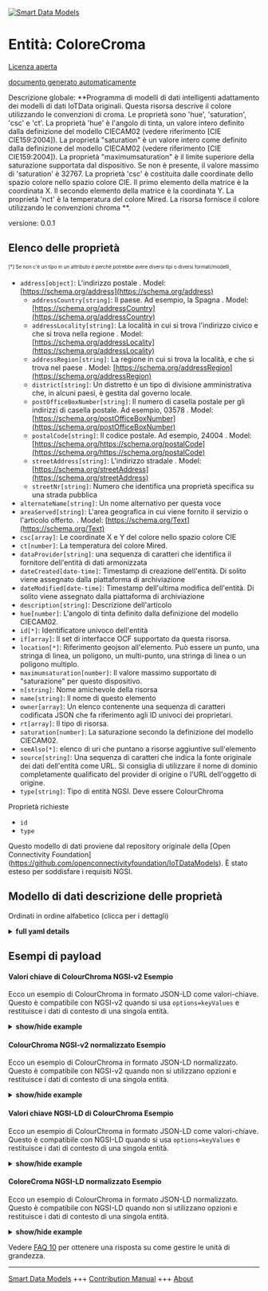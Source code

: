 <!-- 10-Header -->    
[![Smart Data Models](https://smartdatamodels.org/wp-content/uploads/2022/01/SmartDataModels_logo.png "Logo")](https://smartdatamodels.org)    
Entità: ColoreCroma    
===================<!-- /10-Header -->    
<!-- 15-License -->    
[Licenza aperta](https://github.com/smart-data-models//dataModel.OCF/blob/master/ColourChroma/LICENSE.md)    
[documento generato automaticamente](https://docs.google.com/presentation/d/e/2PACX-1vTs-Ng5dIAwkg91oTTUdt8ua7woBXhPnwavZ0FxgR8BsAI_Ek3C5q97Nd94HS8KhP-r_quD4H0fgyt3/pub?start=false&loop=false&delayms=3000#slide=id.gb715ace035_0_60)    
<!-- /15-License -->    
<!-- 20-Description -->    
Descrizione globale: **Programma di modelli di dati intelligenti adattamento dei modelli di dati IoTData originali. Questa risorsa descrive il colore utilizzando le convenzioni di croma. Le proprietà sono 'hue', 'saturation', 'csc' e 'ct'. La proprietà 'hue' è l'angolo di tinta, un valore intero definito dalla definizione del modello CIECAM02 (vedere riferimento [CIE CIE159:2004]). La proprietà "saturation" è un valore intero come definito dalla definizione del modello CIECAM02 (vedere riferimento [CIE CIE159:2004]). La proprietà "maximumsaturation" è il limite superiore della saturazione supportata dal dispositivo. Se non è presente, il valore massimo di 'saturation' è 32767. La proprietà 'csc' è costituita dalle coordinate dello spazio colore nello spazio colore CIE.   Il primo elemento della matrice è la coordinata X.   Il secondo elemento della matrice è la coordinata Y. La proprietà 'nct' è la temperatura del colore Mired. La risorsa fornisce il colore utilizzando le convenzioni chroma **.    
versione: 0.0.1    
<!-- /20-Description -->    
<!-- 30-PropertiesList -->    
## Elenco delle proprietà    
<sup><sub>[*] Se non c'è un tipo in un attributo è perché potrebbe avere diversi tipi o diversi formati/modelli</sub></sup>.    
- `address[object]`: L'indirizzo postale  . Model: [https://schema.org/address](https://schema.org/address)	- `addressCountry[string]`: Il paese. Ad esempio, la Spagna  . Model: [https://schema.org/addressCountry](https://schema.org/addressCountry)    
	- `addressLocality[string]`: La località in cui si trova l'indirizzo civico e che si trova nella regione  . Model: [https://schema.org/addressLocality](https://schema.org/addressLocality)    
	- `addressRegion[string]`: La regione in cui si trova la località, e che si trova nel paese  . Model: [https://schema.org/addressRegion](https://schema.org/addressRegion)    
	- `district[string]`: Un distretto è un tipo di divisione amministrativa che, in alcuni paesi, è gestita dal governo locale.      
	- `postOfficeBoxNumber[string]`: Il numero di casella postale per gli indirizzi di casella postale. Ad esempio, 03578  . Model: [https://schema.org/postOfficeBoxNumber](https://schema.org/postOfficeBoxNumber)    
	- `postalCode[string]`: Il codice postale. Ad esempio, 24004  . Model: [https://schema.org/https://schema.org/postalCode](https://schema.org/https://schema.org/postalCode)    
	- `streetAddress[string]`: L'indirizzo stradale  . Model: [https://schema.org/streetAddress](https://schema.org/streetAddress)    
	- `streetNr[string]`: Numero che identifica una proprietà specifica su una strada pubblica      
- `alternateName[string]`: Un nome alternativo per questa voce  - `areaServed[string]`: L'area geografica in cui viene fornito il servizio o l'articolo offerto.  . Model: [https://schema.org/Text](https://schema.org/Text)- `csc[array]`: Le coordinate X e Y del colore nello spazio colore CIE  - `ct[number]`: La temperatura del colore Mired.  - `dataProvider[string]`: una sequenza di caratteri che identifica il fornitore dell'entità di dati armonizzata  - `dateCreated[date-time]`: Timestamp di creazione dell'entità. Di solito viene assegnato dalla piattaforma di archiviazione  - `dateModified[date-time]`: Timestamp dell'ultima modifica dell'entità. Di solito viene assegnato dalla piattaforma di archiviazione  - `description[string]`: Descrizione dell'articolo  - `hue[number]`: L'angolo di tinta definito dalla definizione del modello CIECAM02.  - `id[*]`: Identificatore univoco dell'entità  - `if[array]`: Il set di interfacce OCF supportato da questa risorsa.  - `location[*]`: Riferimento geojson all'elemento. Può essere un punto, una stringa di linea, un poligono, un multi-punto, una stringa di linea o un poligono multiplo.  - `maximumsaturation[number]`: Il valore massimo supportato di "saturazione" per questo dispositivo.  - `n[string]`: Nome amichevole della risorsa  - `name[string]`: Il nome di questo elemento  - `owner[array]`: Un elenco contenente una sequenza di caratteri codificata JSON che fa riferimento agli ID univoci dei proprietari.  - `rt[array]`: Il tipo di risorsa.  - `saturation[number]`: La saturazione secondo la definizione del modello CIECAM02.  - `seeAlso[*]`: elenco di uri che puntano a risorse aggiuntive sull'elemento  - `source[string]`: Una sequenza di caratteri che indica la fonte originale dei dati dell'entità come URL. Si consiglia di utilizzare il nome di dominio completamente qualificato del provider di origine o l'URL dell'oggetto di origine.  - `type[string]`: Tipo di entità NGSI. Deve essere ColourChroma  <!-- /30-PropertiesList -->    
<!-- 35-RequiredProperties -->    
Proprietà richieste    
- `id`  - `type`  <!-- /35-RequiredProperties -->    
<!-- 40-RequiredProperties -->    
Questo modello di dati proviene dal repository originale della [Open Connectivity Foundation] (https://github.com/openconnectivityfoundation/IoTDataModels). È stato esteso per soddisfare i requisiti NGSI.    
<!-- /40-RequiredProperties -->    
<!-- 50-DataModelHeader -->    
## Modello di dati descrizione delle proprietà    
Ordinati in ordine alfabetico (clicca per i dettagli)    
<!-- /50-DataModelHeader -->    
<!-- 60-ModelYaml -->    
<details><summary><strong>full yaml details</strong></summary>      
```yaml    
ColourChroma:      
  description: 'Smart Data Models Program adaptation of the original IoTData data Models. This Resource describes the colour using chroma conventions. Properties are ''hue'', ''saturation'', ''csc'', and ''ct''. The Property ''hue'' is the hue angle, it is an integer value as defined by the CIECAM02 model definition (see reference [CIE CIE159:2004]). The Property ''saturation'' is an integer value as defined by the CIECAM02 model definition (see reference [CIE CIE159:2004]). The Property ''maximumsaturation'' is the upper bound on the saturation supported by the Device. If not present the maximum value for ''saturation'' is 32767. The Property ''csc'' is the colour space coordinates in CIE colour space.   The first item in the array is the X coordinate.   The second item in the array is the Y coordinate. The Property ''nct'' is the Mired colour temperature. The Resource provides the colour using chroma conventions.'      
  properties:      
    address:      
      description: The mailing address      
      properties:      
        addressCountry:      
          description: 'The country. For example, Spain'      
          type: string      
          x-ngsi:      
            model: https://schema.org/addressCountry      
            type: Property      
        addressLocality:      
          description: 'The locality in which the street address is, and which is in the region'      
          type: string      
          x-ngsi:      
            model: https://schema.org/addressLocality      
            type: Property      
        addressRegion:      
          description: 'The region in which the locality is, and which is in the country'      
          type: string      
          x-ngsi:      
            model: https://schema.org/addressRegion      
            type: Property      
        district:      
          description: 'A district is a type of administrative division that, in some countries, is managed by the local government'      
          type: string      
          x-ngsi:      
            type: Property      
        postOfficeBoxNumber:      
          description: 'The post office box number for PO box addresses. For example, 03578'      
          type: string      
          x-ngsi:      
            model: https://schema.org/postOfficeBoxNumber      
            type: Property      
        postalCode:      
          description: 'The postal code. For example, 24004'      
          type: string      
          x-ngsi:      
            model: https://schema.org/https://schema.org/postalCode      
            type: Property      
        streetAddress:      
          description: The street address      
          type: string      
          x-ngsi:      
            model: https://schema.org/streetAddress      
            type: Property      
        streetNr:      
          description: Number identifying a specific property on a public street      
          type: string      
          x-ngsi:      
            type: Property      
      type: object      
      x-ngsi:      
        model: https://schema.org/address      
        type: Property      
    alternateName:      
      description: An alternative name for this item      
      type: string      
      x-ngsi:      
        type: Property      
    areaServed:      
      description: The geographic area where a service or offered item is provided      
      type: string      
      x-ngsi:      
        model: https://schema.org/Text      
        type: Property      
    csc:      
      description: The X and Y coordinates of the colour in CIE colour space      
      items:      
        maximum: 1      
        minimum: 0      
        type: number      
      maxItems: 2      
      minItems: 2      
      type: array      
      x-ngsi:      
        type: Property      
    ct:      
      description: The Mired colour temperature.      
      minimum: 0      
      type: number      
      x-ngsi:      
        type: Property      
    dataProvider:      
      description: A sequence of characters identifying the provider of the harmonised data entity      
      type: string      
      x-ngsi:      
        type: Property      
    dateCreated:      
      description: Entity creation timestamp. This will usually be allocated by the storage platform      
      format: date-time      
      type: string      
      x-ngsi:      
        type: Property      
    dateModified:      
      description: Timestamp of the last modification of the entity. This will usually be allocated by the storage platform      
      format: date-time      
      type: string      
      x-ngsi:      
        type: Property      
    description:      
      description: A description of this item      
      type: string      
      x-ngsi:      
        type: Property      
    hue:      
      description: The hue angle as defined by the CIECAM02 model definition.      
      maximum: 360.0      
      minimum: 0.0      
      type: number      
      x-ngsi:      
        type: Property      
    id:      
      anyOf:      
        - description: Identifier format of any NGSI entity      
          maxLength: 256      
          minLength: 1      
          pattern: ^[\w\-\.\{\}\$\+\*\[\]`|~^@!,:\\]+$      
          type: string      
          x-ngsi:      
            type: Property      
        - description: Identifier format of any NGSI entity      
          format: uri      
          type: string      
          x-ngsi:      
            type: Property      
      description: Unique identifier of the entity      
      x-ngsi:      
        type: Property      
    if:      
      description: The OCF Interface set supported by this Resource.      
      items:      
        enum:      
          - oic.if.a      
          - oic.if.baseline      
        maxLength: 64      
        type: string      
      minItems: 2      
      readOnly: true      
      type: array      
      uniqueItems: true      
      x-ngsi:      
        type: Property      
    location:      
      description: 'Geojson reference to the item. It can be Point, LineString, Polygon, MultiPoint, MultiLineString or MultiPolygon'      
      oneOf:      
        - description: Geojson reference to the item. Point      
          properties:      
            bbox:      
              items:      
                type: number      
              minItems: 4      
              type: array      
            coordinates:      
              items:      
                type: number      
              minItems: 2      
              type: array      
            type:      
              enum:      
                - Point      
              type: string      
          required:      
            - type      
            - coordinates      
          title: GeoJSON Point      
          type: object      
          x-ngsi:      
            type: GeoProperty      
        - description: Geojson reference to the item. LineString      
          properties:      
            bbox:      
              items:      
                type: number      
              minItems: 4      
              type: array      
            coordinates:      
              items:      
                items:      
                  type: number      
                minItems: 2      
                type: array      
              minItems: 2      
              type: array      
            type:      
              enum:      
                - LineString      
              type: string      
          required:      
            - type      
            - coordinates      
          title: GeoJSON LineString      
          type: object      
          x-ngsi:      
            type: GeoProperty      
        - description: Geojson reference to the item. Polygon      
          properties:      
            bbox:      
              items:      
                type: number      
              minItems: 4      
              type: array      
            coordinates:      
              items:      
                items:      
                  items:      
                    type: number      
                  minItems: 2      
                  type: array      
                minItems: 4      
                type: array      
              type: array      
            type:      
              enum:      
                - Polygon      
              type: string      
          required:      
            - type      
            - coordinates      
          title: GeoJSON Polygon      
          type: object      
          x-ngsi:      
            type: GeoProperty      
        - description: Geojson reference to the item. MultiPoint      
          properties:      
            bbox:      
              items:      
                type: number      
              minItems: 4      
              type: array      
            coordinates:      
              items:      
                items:      
                  type: number      
                minItems: 2      
                type: array      
              type: array      
            type:      
              enum:      
                - MultiPoint      
              type: string      
          required:      
            - type      
            - coordinates      
          title: GeoJSON MultiPoint      
          type: object      
          x-ngsi:      
            type: GeoProperty      
        - description: Geojson reference to the item. MultiLineString      
          properties:      
            bbox:      
              items:      
                type: number      
              minItems: 4      
              type: array      
            coordinates:      
              items:      
                items:      
                  items:      
                    type: number      
                  minItems: 2      
                  type: array      
                minItems: 2      
                type: array      
              type: array      
            type:      
              enum:      
                - MultiLineString      
              type: string      
          required:      
            - type      
            - coordinates      
          title: GeoJSON MultiLineString      
          type: object      
          x-ngsi:      
            type: GeoProperty      
        - description: Geojson reference to the item. MultiLineString      
          properties:      
            bbox:      
              items:      
                type: number      
              minItems: 4      
              type: array      
            coordinates:      
              items:      
                items:      
                  items:      
                    items:      
                      type: number      
                    minItems: 2      
                    type: array      
                  minItems: 4      
                  type: array      
                type: array      
              type: array      
            type:      
              enum:      
                - MultiPolygon      
              type: string      
          required:      
            - type      
            - coordinates      
          title: GeoJSON MultiPolygon      
          type: object      
          x-ngsi:      
            type: GeoProperty      
      x-ngsi:      
        type: GeoProperty      
    maximumsaturation:      
      description: The maximum supported value of 'saturation' for this Device.      
      maximum: 32767      
      minimum: 0      
      readOnly: true      
      type: number      
      x-ngsi:      
        type: Property      
    n:      
      description: Friendly name of the Resource      
      maxLength: 64      
      readOnly: true      
      type: string      
      x-ngsi:      
        type: Property      
    name:      
      description: The name of this item      
      type: string      
      x-ngsi:      
        type: Property      
    owner:      
      description: A List containing a JSON encoded sequence of characters referencing the unique Ids of the owner(s)      
      items:      
        anyOf:      
          - description: Identifier format of any NGSI entity      
            maxLength: 256      
            minLength: 1      
            pattern: ^[\w\-\.\{\}\$\+\*\[\]`|~^@!,:\\]+$      
            type: string      
            x-ngsi:      
              type: Property      
          - description: Identifier format of any NGSI entity      
            format: uri      
            type: string      
            x-ngsi:      
              type: Property      
        description: Unique identifier of the entity      
        x-ngsi:      
          type: Property      
      type: array      
      x-ngsi:      
        type: Property      
    rt:      
      description: The Resource Type.      
      items:      
        enum:      
          - oic.r.colour.chroma      
        maxLength: 64      
        type: string      
      minItems: 1      
      readOnly: true      
      type: array      
      uniqueItems: true      
      x-ngsi:      
        type: Property      
    saturation:      
      description: The saturation as defined by the CIECAM02 model definition.      
      maximum: 32767      
      minimum: 0      
      type: number      
      x-ngsi:      
        type: Property      
    seeAlso:      
      description: list of uri pointing to additional resources about the item      
      oneOf:      
        - items:      
            format: uri      
            type: string      
          minItems: 1      
          type: array      
        - format: uri      
          type: string      
      x-ngsi:      
        type: Property      
    source:      
      description: 'A sequence of characters giving the original source of the entity data as a URL. Recommended to be the fully qualified domain name of the source provider, or the URL to the source object'      
      type: string      
      x-ngsi:      
        type: Property      
    type:      
      description: NGSI entity type. It has to be ColourChroma      
      enum:      
        - ColourChroma      
      type: string      
      x-ngsi:      
        type: Property      
  required:      
    - id      
    - type      
  type: object      
  x-derived-from: https://github.com/OpenInterConnect/IoTDataModels/blob/master/ColourChromaResURI.swagger.json      
  x-disclaimer: 'Redistribution and use in source and binary forms, with or without modification, are permitted  provided that the license conditions are met. Copyleft (c) 2022 Contributors to Smart Data Models Program'      
  x-license-url: https://github.com/smart-data-models/dataModel.OCF/blob/master/ColourChroma/LICENSE.md      
  x-model-schema: https://smart-data-models.github.io/dataModel.IoTDataModels/ColourChroma/schema.json      
  x-model-tags: OCF      
  x-version: 0.0.1      
```    
</details>      
<!-- /60-ModelYaml -->    
<!-- 70-MiddleNotes -->    
<!-- /70-MiddleNotes -->    
<!-- 80-Examples -->    
## Esempi di payload    
#### Valori chiave di ColourChroma NGSI-v2 Esempio    
Ecco un esempio di ColourChroma in formato JSON-LD come valori-chiave. Questo è compatibile con NGSI-v2 quando si usa `options=keyValues` e restituisce i dati di contesto di una singola entità.    
<details><summary><strong>show/hide example</strong></summary>      
```json  
{  
  "id": "urn:ngsi-ld:ColourChroma:id:VBKK:04819905",  
  "dateCreated": "1993-07-29T18:02:30Z",  
  "dateModified": "1997-02-20T15:50:29Z",  
  "source": "Similar let phone prevent live local. Lay thus teacher send ea",  
  "name": "As investment offer fact become senior. Avoid want information them west present.",  
  "alternateName": "Great pay beat. D",  
  "description": "Read pass respond hour which hea",  
  "dataProvider": "Suffer prove push ",  
  "owner": [  
    "urn:ngsi-ld:ColourChroma:items:PUPR:35081327",  
    "urn:ngsi-ld:ColourChroma:items:DDOU:92095052"  
  ],  
  "seeAlso": [  
    "urn:ngsi-ld:ColourChroma:items:ZIZO:86166167"  
  ],  
  "location": {  
    "type": "Point",  
    "coordinates": [  
      -9.2514065,  
      77.705794  
    ]  
  },  
  "address": {  
    "streetAddress": "Contain color start respond pressure seven entire. Theory step difficult.",  
    "addressLocality": "Receive skin join opportunity government activity relate. Job region shake executive. Any father help decide bad go.",  
    "addressRegion": "Pressure board collection",  
    "addressCountry": "Say floor radio similar former high. Director ch",  
    "postalCode": "Send pressure yet executive computer.",  
    "postOfficeBoxNumber": "Better little why. Discover report local chair a. Letter American later minute scientist. Great change every artist return.",  
    "streetNr": "Citizen ",  
    "district": "Follow price at matter contain fine. North environmental citizen hundred start. Many live upon name Mrs."  
  },  
  "areaServed": "Recognize never",  
  "rt": [  
    "oic.r.colour.chroma"  
  ],  
  "ct": 864,  
  "hue": 80.9,  
  "saturation": 25247,  
  "maximumsaturation": 25247,  
  "csc": [  
    0.4,  
    0.6  
  ],  
  "n": "Sure although middle eye official.",  
  "if": [  
    "oic.if.a",  
    "oic.if.baseline"  
  ],  
  "type": "ColourChroma"  
}  
```  
</details>    
#### ColourChroma NGSI-v2 normalizzato Esempio    
Ecco un esempio di ColourChroma in formato JSON-LD normalizzato. Questo è compatibile con NGSI-v2 quando non si utilizzano opzioni e restituisce i dati di contesto di una singola entità.    
<details><summary><strong>show/hide example</strong></summary>      
```json  
{  
  "id": "urn:ngsi-ld:ColourChroma:id:VBKK:04819905",  
  "dateCreated": {  
    "type": "DateTime",  
    "value": "1993-07-29T18:02:30Z"  
  },  
  "dateModified": {  
    "type": "DateTime",  
    "value": "1997-02-20T15:50:29Z"  
  },  
  "source": {  
    "type": "Text",  
    "value": "Similar let phone prevent live local. Lay thus teacher send ea"  
  },  
  "name": {  
    "type": "Text",  
    "value": "As investment offer fact become senior. Avoid want information them west present."  
  },  
  "alternateName": {  
    "type": "Text",  
    "value": "Great pay beat. D"  
  },  
  "description": {  
    "type": "Text",  
    "value": "Read pass respond hour which hea"  
  },  
  "dataProvider": {  
    "type": "Text",  
    "value": "Suffer prove push "  
  },  
  "owner": {  
    "type": "StructuredValue",  
    "value": [  
      "urn:ngsi-ld:ColourChroma:items:PUPR:35081327",  
      "urn:ngsi-ld:ColourChroma:items:DDOU:92095052"  
    ]  
  },  
  "seeAlso": {  
    "type": "StructuredValue",  
    "value": [  
      "urn:ngsi-ld:ColourChroma:items:ZIZO:86166167"  
    ]  
  },  
  "location": {  
    "type": "geo:json",  
    "value": {  
      "type": "Point",  
      "coordinates": [  
        -9.2514065,  
        77.705794  
      ]  
    }  
  },  
  "address": {  
    "type": "StructuredValue",  
    "value": {  
      "streetAddress": "Contain color start respond pressure seven entire. Theory step difficult.",  
      "addressLocality": "Receive skin join opportunity government activity relate. Job region shake executive. Any father help decide bad go.",  
      "addressRegion": "Pressure board collection",  
      "addressCountry": "Say floor radio similar former high. Director ch",  
      "postalCode": "Send pressure yet executive computer.",  
      "postOfficeBoxNumber": "Better little why. Discover report local chair a. Letter American later minute scientist. Great change every artist return.",  
      "streetNr": "Citizen ",  
      "district": "Follow price at matter contain fine. North environmental citizen hundred start. Many live upon name Mrs."  
    }  
  },  
  "areaServed": {  
    "type": "Text",  
    "value": "Recognize never"  
  },  
  "rt": {  
    "type": "StructuredValue",  
    "value": [  
      "oic.r.colour.chroma"  
    ]  
  },  
  "ct": {  
    "type": "Number",  
    "value": 864  
  },  
  "hue": {  
    "type": "Number",  
    "value": 80.9  
  },  
  "saturation": {  
    "type": "Number",  
    "value": 25247  
  },  
  "maximumsaturation": {  
    "type": "Number",  
    "value": 25247  
  },  
  "csc": {  
    "type": "StructuredValue",  
    "value": [  
      0.4,  
      0.6  
    ]  
  },  
  "n": {  
    "type": "Text",  
    "value": "Sure although middle eye official."  
  },  
  "if": {  
    "type": "StructuredValue",  
    "value": [  
      "oic.if.a",  
      "oic.if.baseline"  
    ]  
  },  
  "type": "ColourChroma"  
}  
```  
</details>    
#### Valori chiave NGSI-LD di ColourChroma Esempio    
Ecco un esempio di ColourChroma in formato JSON-LD come valori-chiave. Questo è compatibile con NGSI-LD quando si usa `options=keyValues` e restituisce i dati di contesto di una singola entità.    
<details><summary><strong>show/hide example</strong></summary>      
```json  
{  
  "id": "urn:ngsi-ld:ColourChroma:id:VBKK:04819905",  
  "dateCreated": "1993-07-29T18:02:30Z",  
  "dateModified": "1997-02-20T15:50:29Z",  
  "source": "Similar let phone prevent live local. Lay thus teacher send ea",  
  "name": "As investment offer fact become senior. Avoid want information them west present.",  
  "alternateName": "Great pay beat. D",  
  "description": "Read pass respond hour which hea",  
  "dataProvider": "Suffer prove push ",  
  "owner": [  
    "urn:ngsi-ld:ColourChroma:items:PUPR:35081327",  
    "urn:ngsi-ld:ColourChroma:items:DDOU:92095052"  
  ],  
  "seeAlso": [  
    "urn:ngsi-ld:ColourChroma:items:ZIZO:86166167"  
  ],  
  "location": {  
    "type": "Point",  
    "coordinates": [  
      -9.2514065,  
      77.705794  
    ]  
  },  
  "address": {  
    "streetAddress": "Contain color start respond pressure seven entire. Theory step difficult.",  
    "addressLocality": "Receive skin join opportunity government activity relate. Job region shake executive. Any father help decide bad go.",  
    "addressRegion": "Pressure board collection",  
    "addressCountry": "Say floor radio similar former high. Director ch",  
    "postalCode": "Send pressure yet executive computer.",  
    "postOfficeBoxNumber": "Better little why. Discover report local chair a. Letter American later minute scientist. Great change every artist return.",  
    "streetNr": "Citizen ",  
    "district": "Follow price at matter contain fine. North environmental citizen hundred start. Many live upon name Mrs."  
  },  
  "areaServed": "Recognize never",  
  "rt": [  
    "oic.r.colour.chroma"  
  ],  
  "ct": 864,  
  "hue": 80.9,  
  "saturation": 25247,  
  "maximumsaturation": 25247,  
  "csc": [  
    0.4,  
    0.6  
  ],  
  "n": "Sure although middle eye official.",  
  "if": [  
    "oic.if.a",  
    "oic.if.baseline"  
  ],  
  "type": "ColourChroma",  
  "@context": [  
    "https://smartdatamodels.org/context.jsonld"  
  ]  
}  
```  
</details>    
#### ColoreCroma NGSI-LD normalizzato Esempio    
Ecco un esempio di ColourChroma in formato JSON-LD normalizzato. Questo è compatibile con NGSI-LD quando non si utilizzano opzioni e restituisce i dati di contesto di una singola entità.    
<details><summary><strong>show/hide example</strong></summary>      
```json  
{  
    "id": "urn:ngsi-ld:ColourChroma:id:VBKK:04819905",  
    "dateCreated": {  
        "type": "Property",  
        "value": {  
            "@type": "DateTime",  
            "@value": "1993-07-29T18:02:30Z"  
        }  
    },  
    "dateModified": {  
        "type": "Property",  
        "value": {  
            "@type": "DateTime",  
            "@value": "1997-02-20T15:50:29Z"  
        }  
    },  
    "source": {  
        "type": "Property",  
        "value": "Similar let phone prevent live local. Lay thus teacher send ea"  
    },  
    "name": {  
        "type": "Property",  
        "value": "As investment offer fact become senior. Avoid want information them west present."  
    },  
    "alternateName": {  
        "type": "Property",  
        "value": "Great pay beat. D"  
    },  
    "description": {  
        "type": "Property",  
        "value": "Read pass respond hour which hea"  
    },  
    "dataProvider": {  
        "type": "Property",  
        "value": "Suffer prove push "  
    },  
    "owner": {  
        "type": "Property",  
        "value": [  
            "urn:ngsi-ld:ColourChroma:items:PUPR:35081327",  
            "urn:ngsi-ld:ColourChroma:items:DDOU:92095052"  
        ]  
    },  
    "seeAlso": {  
        "type": "Property",  
        "value": [  
            "urn:ngsi-ld:ColourChroma:items:ZIZO:86166167"  
        ]  
    },  
    "location": {  
        "type": "GeoProperty",  
        "value": {  
            "type": "Point",  
            "coordinates": [  
                -9.2514065,  
                77.705794  
            ]  
        }  
    },  
    "address": {  
        "type": "Property",  
        "value": {  
            "streetAddress": "Contain color start respond pressure seven entire. Theory step difficult.",  
            "addressLocality": "Receive skin join opportunity government activity relate. Job region shake executive. Any father help decide bad go.",  
            "addressRegion": "Pressure board collection",  
            "addressCountry": "Say floor radio similar former high. Director ch",  
            "postalCode": "Send pressure yet executive computer.",  
            "postOfficeBoxNumber": "Better little why. Discover report local chair a. Letter American later minute scientist. Great change every artist return.",  
            "streetNr": "Citizen ",  
            "district": "Follow price at matter contain fine. North environmental citizen hundred start. Many live upon name Mrs."  
        }  
    },  
    "areaServed": {  
        "type": "Property",  
        "value": "Recognize never"  
    },  
    "rt": {  
        "type": "Property",  
        "value": [  
            "oic.r.colour.chroma"  
        ]  
    },  
    "ct": {  
        "type": "Property",  
        "value": 864  
    },  
    "hue": {  
        "type": "Property",  
        "value": 80.9  
    },  
    "saturation": {  
        "type": "Property",  
        "value": 25247  
    },  
    "maximumsaturation": {  
        "type": "Property",  
        "value": 25247  
    },  
    "csc": {  
        "type": "Property",  
        "value": [  
            0.4,  
            0.6  
        ]  
    },  
    "n": {  
        "type": "Property",  
        "value": "Sure although middle eye official."  
    },  
    "if": {  
        "type": "Property",  
        "value": [  
            "oic.if.a",  
            "oic.if.baseline"  
        ]  
    },  
    "type": "ColourChroma",  
    "@context": [  
        "https://smartdatamodels.org/context.jsonld"  
    ]  
}  
```  
</details><!-- /80-Examples -->    
<!-- 90-FooterNotes -->    
<!-- /90-FooterNotes -->    
<!-- 95-Units -->    
Vedere [FAQ 10](https://smartdatamodels.org/index.php/faqs/) per ottenere una risposta su come gestire le unità di grandezza.    
<!-- /95-Units -->    
<!-- 97-LastFooter -->    
---    
[Smart Data Models](https://smartdatamodels.org) +++ [Contribution Manual](https://bit.ly/contribution_manual) +++ [About](https://bit.ly/Introduction_SDM)<!-- /97-LastFooter -->    
